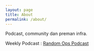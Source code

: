 ```yaml
---
layout: page
title: About
permalink: /about/
---
```


Podcast, community dan preman infra.

Weekly Podcast : [Random Ops Podcast](https://anchor.fm/randomops)
